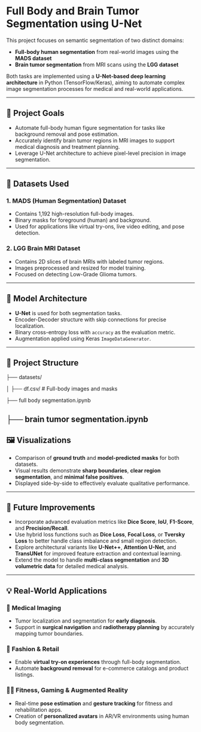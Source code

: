 # **Full Body and Brain Tumor Segmentation using U-Net** 

This project focuses on semantic segmentation of two distinct domains:

- **Full-body human segmentation** from real-world images using the **MADS dataset**
- **Brain tumor segmentation** from MRI scans using the **LGG dataset**

Both tasks are implemented using a **U-Net-based deep learning architecture** in Python (TensorFlow/Keras), aiming to automate complex image segmentation processes for medical and real-world applications.

---

## 🚀 **Project Goals**

- Automate full-body human figure segmentation for tasks like background removal and pose estimation.  
- Accurately identify brain tumor regions in MRI images to support medical diagnosis and treatment planning.  
- Leverage U-Net architecture to achieve pixel-level precision in image segmentation.

---

## 📂 **Datasets Used**
### 1. **MADS (Human Segmentation) Dataset**

- Contains 1,192 high-resolution full-body images.  
- Binary masks for foreground (human) and background.  
- Used for applications like virtual try-ons, live video editing, and pose detection.

### 2. **LGG Brain MRI Dataset**

- Contains 2D slices of brain MRIs with labeled tumor regions.  
- Images preprocessed and resized for model training.  
- Focused on detecting Low-Grade Glioma tumors.

---

## 🧠 **Model Architecture**

- **U-Net** is used for both segmentation tasks.  
- Encoder-Decoder structure with skip connections for precise localization.  
- Binary cross-entropy loss with `accuracy` as the evaluation metric.  
- Augmentation applied using Keras `ImageDataGenerator`.
---

## 📁 **Project Structure**

├── datasets/ 

│ ├── df.csv/ # Full-body images and masks 

├── full body segmentation.ipynb

├── brain tumor segmentation.ipynb 
---


## 🖼️ **Visualizations**

- Comparison of **ground truth** and **model-predicted masks** for both datasets.
- Visual results demonstrate **sharp boundaries**, **clear region segmentation**, and **minimal false positives**.
- Displayed side-by-side to effectively evaluate qualitative performance.

---

## 📌 **Future Improvements**

- Incorporate advanced evaluation metrics like **Dice Score**, **IoU**, **F1-Score**, and **Precision/Recall**.
- Use hybrid loss functions such as **Dice Loss**, **Focal Loss**, or **Tversky Loss** to better handle class imbalance and small region detection.
- Explore architectural variants like **U-Net++**, **Attention U-Net**, and **TransUNet** for improved feature extraction and contextual learning.
- Extend the model to handle **multi-class segmentation** and **3D volumetric data** for detailed medical analysis.

---

## 💡 **Real-World Applications**

### 🏥 **Medical Imaging**
- Tumor localization and segmentation for **early diagnosis**.
- Support in **surgical navigation** and **radiotherapy planning** by accurately mapping tumor boundaries.
### 👕 **Fashion & Retail**
- Enable **virtual try-on experiences** through full-body segmentation.
- Automate **background removal** for e-commerce catalogs and product listings.

### 🧍‍♂️ **Fitness, Gaming & Augmented Reality**
- Real-time **pose estimation** and **gesture tracking** for fitness and rehabilitation apps.
- Creation of **personalized avatars** in AR/VR environments using human body segmentation.
